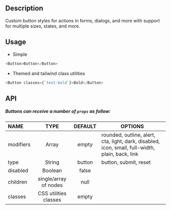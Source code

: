 ## Description

Custom button styles for actions in forms, dialogs, and more with support for multiple sizes, states, and more.

## Usage

- Simple

```js
<Button>Button</Button>
```

- Themed and tailwind class utilities

```js
<Button classes={`text-bold`}>Bold</Button>
```

## API

##### Buttons can receive a number of `props` as follow:

| NAME      |         TYPE          | DEFAULT | OPTIONS                                                                                         |
| :-------- | :-------------------: | :-----: | ----------------------------------------------------------------------------------------------- |
| modifiers |         Array         |  empty  | rounded, outline, alert, cta, light, dark, disabled, icon, small, full-width, plain, back, link |
| type      |        String         | button  | button, submit, reset                                                                           |
| disabled  |        Boolean        |  false  |                                                                                                 |
| children  | single/array of nodes |  null   |                                                                                                 |
| classes   | CSS utilities classes |  empty  |                                                                                                 |
